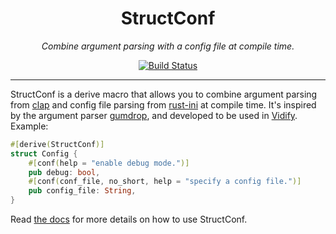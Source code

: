 <div align="center">

<h1>StructConf</h1>
<span><i>Combine argument parsing with a config file at compile time.</i></span>

<a href="https://github.com/vidify/structconf/actions"><img alt="Build Status" src="https://github.com/vidify/structconf/workflows/Continuous%20Integration/badge.svg"></a>
</div>

---

StructConf is a derive macro that allows you to combine argument parsing from [clap](https://github.com/clap-rs/clap) and config file parsing from [rust-ini](https://github.com/zonyitoo/rust-ini) at compile time. It's inspired by the argument parser [gumdrop](https://github.com/murarth/gumdrop), and developed to be used in [Vidify](https://github.com/vidify). Example:

```rust
#[derive(StructConf)]
struct Config {
    #[conf(help = "enable debug mode.")]
    pub debug: bool,
    #[conf(conf_file, no_short, help = "specify a config file.")]
    pub config_file: String,
}
```

Read [the docs]() for more details on how to use StructConf.
